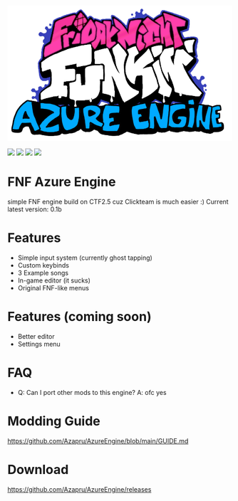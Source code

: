![logo](https://raw.githubusercontent.com/Azapru/AzureEngine/main/assets/logo.png "logo")
  
![](https://img.shields.io/github/stars/azapru/azureengine.svg) ![](https://img.shields.io/github/release/azapru/azureengine.md.svg) ![](https://img.shields.io/github/issues/azapru/azureengine.svg) ![](https://img.shields.io/github/repo-size/azapru/azureengine.svg)

# FNF Azure Engine
simple FNF engine build on CTF2.5
cuz Clickteam is much easier :)
Current latest version:  0.1b

# Features
- Simple input system (currently ghost tapping)
- Custom keybinds
- 3 Example songs
- In-game editor (it sucks)
- Original FNF-like menus

# Features (coming soon)
- Better editor
- Settings menu

# FAQ
- Q: Can I port other mods to this engine?
A: ofc yes
# Modding Guide
https://github.com/Azapru/AzureEngine/blob/main/GUIDE.md

# Download
https://github.com/Azapru/AzureEngine/releases

